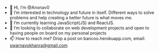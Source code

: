 - 👋 Hi, I’m @Anonav0
- 👀 I’m interested in technology and future in itself. Different ways to solve problems and help creating a better future is what moves me.
- 🌱 I’m currently learning JavaScript(JS) and ReactJS.
- 💞️ I’m looking to collaborate on web development projects and open to having people on board on my personal projects
- 📫 How to reach me? Drop a post on bancoo.herokuapp.com, email: swarnavokhanra@gmail.com

<!---
Anonav0/Anonav0 is a ✨ special ✨ repository because its `README.md` (this file) appears on your GitHub profile.
You can click the Preview link to take a look at your changes.
--->
